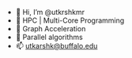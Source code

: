 - 👋 Hi, I’m @utkrshkmr
- 👀 HPC | Multi-Core Programming
- 🌱 Graph Acceleration
- 💞️ Parallel algorithms
- 📫 utkarshk@buffalo.edu
